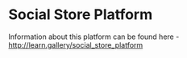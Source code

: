 # Social Store Platform


Information about this platform can be found here - http://learn.gallery/social_store_platform
